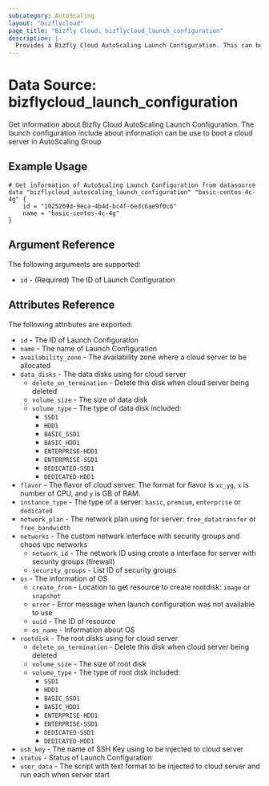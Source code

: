 ```yaml
---
subcategory: AutoScaling
layout: "bizflycloud"
page_title: "Bizfly Cloud: bizflycloud_launch_configuration"
description: |-
  Provides a Bizfly Cloud AutoScaling Launch Configuration. This can be used to create, modify, AutoScaling group
---
```


# Data Source: bizflycloud_launch_configuration

Get ìnformation about Bizfly Cloud AutoScaling Launch Configuration. The launch configuration include about information can be use to boot a cloud server in AutoScaling Group

## Example Usage

```hcl
# Get information of AutoScaling Launch Configuration from datasource
data "bizflycloud_autoscaling_launch_configuration" "basic-centos-4c-4g" {
    id = "1025269d-9eca-4b4d-bc4f-6edc6ae9f0c6"
    name = "basic-centos-4c-4g"
}
```

## Argument Reference

The following arguments are supported:

* `id` - (Required) The ID of Launch Configuration

## Attributes Reference

The following attributes are exported:

* `id` - The ID of Launch Configuration
* `name` - The name of Launch Configuration
* `availability_zone` - The availability zone where a cloud server to be allocated
* `data_disks` - The data disks using for cloud server
    - `delete_on_termination` - Delete this disk when cloud server being deleted
    - `volume_size` - The size of data disk
    - `volume_type` - The type of data disk included:
        - `SSD1`
        - `HDD1`
        - `BASIC_SSD1`
        - `BASIC_HDD1`
        - `ENTERPRISE-HDD1`
        - `ENTERPRISE-SSD1`
        - `DEDICATED-SSD1`
        - `DEDICATED-HDD1`
* `flavor` - The flavor of cloud server. The format for flavor is `xc_yg`, `x` is number of CPU, and `y` is GB of RAM.
* `instance_type` - The type of a server: `basic`, `premium`, `enterprise` or `dedicated`
* `network_plan` - The network plan using for server: `free_datatransfer` or `free_bandwidth`
* `networks` - The custom network interface with security groups and choos vpc networks
    - `network_id` - The network ID using create a interface for server with security groups (firewall)
    - `security_groups` - List ID of security groups
* `os` - The information of OS
    - `create_from` - Location to get resource to create rootdisk: `image` or `snapshot`
    - `error` - Error message when launch configuration was not available to use
    - `uuid` - The ID of resource
    - `os_name` - Information about OS
* `rootdisk` - The root disks using for cloud server
    - `delete_on_termination` - Delete this disk when cloud server being deleted
    - `volume_size` - The size of root disk
    - `volume_type` - The type of root disk included:
        - `SSD1`
        - `HDD1`
        - `BASIC_SSD1`
        - `BASIC_HDD1`
        - `ENTERPRISE-HDD1`
        - `ENTERPRISE-SSD1`
        - `DEDICATED-SSD1`
        - `DEDICATED-HDD1`
* `ssh_key` - The name of SSH Key using to be injected to cloud server
* `status` - Status of Launch Configuration
* `user_data` - The script with text format to be injected to cloud server and run each when server start
